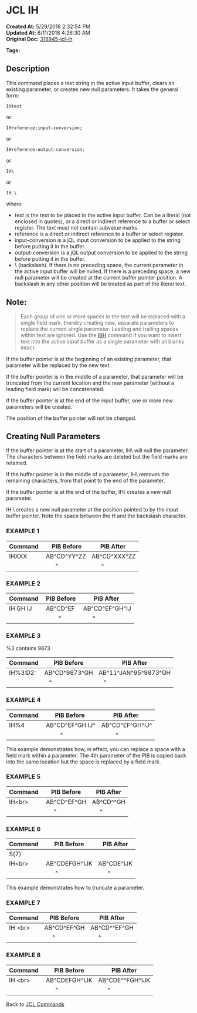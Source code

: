 # JCL IH

**Created At:** 5/29/2018 2:32:54 PM  
**Updated At:** 6/11/2018 4:26:30 AM  
**Original Doc:** [318945-jcl-ih](https://docs.jbase.com/45792-jcl/318945-jcl-ih)  

**Tags:**
<badge text='buffer' vertical='middle' />
<badge text='jcl' vertical='middle' />

## Description

This command places a text string in the active input buffer, clears an existing parameter, or creates new null parameters. It takes the general form:

```
IHtext
```

or

```
IHreference;input-conversion;
```

or

```
IHreference:output-conversion:
```

or

```
IH\
```

or

```
IH \
```

where:

- text is the text to be placed in the active input buffer. Can be a literal (not enclosed in quotes), or a direct or indirect reference to a buffer or select register. The text must not contain subvalue marks.
- reference is a direct or indirect reference to a buffer or select register.
- input-conversion is a jQL input conversion to be applied to the string before putting it in the buffer.
- output-conversion is a jQL output conversion to be applied to the string before putting it in the buffer.
- \ (backslash). If there is no preceding space, the current parameter in the active input buffer will be nulled. If there is a preceding space, a new null parameter will be created at the current buffer pointer position. A backslash in any other position will be treated as part of the literal text.




## Note: 


> Each group of one or more spaces in the text will be replaced with a single field mark, thereby creating new, separate parameters to replace the current single parameter. Leading and trailing spaces within text are ignored. Use the [IBH](./../jcl-ibh) command if you want to insert text into the active input buffer as a single parameter with all blanks intact.


If the buffer pointer is at the beginning of an existing parameter, that parameter will be replaced by the new text.

If the buffer pointer is in the middle of a parameter, that parameter will be truncated from the current location and the new parameter (without a leading field mark) will be concatenated.

If the buffer pointer is at the end of the input buffer, one or more new parameters will be created.

The position of the buffer pointer will not be changed.



## Creating Null Parameters

If the buffer pointer is at the start of a parameter, IH\ will null the parameter. The characters between the field marks are deleted but the field marks are retained.

If the buffer pointer is in the middle of a parameter, IH\ removes the remaining characters, from that point to the end of the parameter.

If the buffer pointer is at the end of the buffer, IH\ creates a new null parameter.

IH \ creates a new null parameter at the position pointed to by the input buffer pointer. Note the space between the H and the backslash character.





### EXAMPLE 1


| Command  |  PIB Before | PIB After  |
| --- | --- | --- |
| IHXXX<br> | AB^CD^YY^ZZ<br> | AB^CD^XXX^ZZ<br> |
| <br> |       ^<br> |       ^<br> |


### EXAMPLE 2


| Command  | PIB Before  | PIB After  |
| --- | --- | --- |
| IH GH IJ<br> | AB^CD^EF<br> | AB^CD^EF^GH^IJ<br> |
| <br> |         ^<br> |       ^<br> |


### EXAMPLE 3

%3 contains 9873


| Command | PIB Before | PIB After |
| --- | --- | --- |
| IH%3:D2:<br> | AB^CD^9873^GH<br> | AB^11^JAN^95^9873^GH<br> |
| <br> |    ^<br> |    ^<br> |


### EXAMPLE 4


| Command  | PIB Before  | PIB After  |
| --- | --- | --- |
| IH%4<br> | AB^CD^EF^GH IJ^<br> | AB^CD^EF^GH^IJ^<br> |
| <br> |          ^<br> |          ^<br> |


This example demonstrates how, in effect, you can replace a space with a field mark within a parameter. The 4th parameter of the PIB is copied back into the same location but the space is replaced by a field mark.

### EXAMPLE 5


| Command  | PIB Before | PIB After |
| --- | --- | --- |
| IH\<br> | AB^CD^EF^GH<br> | AB^CD^^GH<br> |
| <br> |      ^<br> |      ^<br> |


### EXAMPLE 6


| Command  | PIB Before | PIB After |
| --- | --- | --- |
| S(7)<br> | <br> | <br> |
| IH\<br> | AB^CDEFGH^IJK<br> | AB^CDE^IJK<br> |
| <br> |       ^<br> |       ^<br> |


This example demonstrates how to truncate a parameter.

### EXAMPLE 7


| Command | PIB Before | PIB After |
| --- | --- | --- |
| IH \<br> | AB^CD^EF^GH<br> | AB^CD^^EF^GH<br> |
| <br> |      ^<br> |      ^<br> |


### EXAMPLE 8


| Command  | PIB Before | PIB After |
| --- | --- | --- |
| IH \<br> | AB^CDEFGH^IJK<br> | AB^CDE^^FGH^IJK<br> |
| <br> |       ^<br> |       ^<br> |


Back to [JCL Commands](./../jcl-commands)
